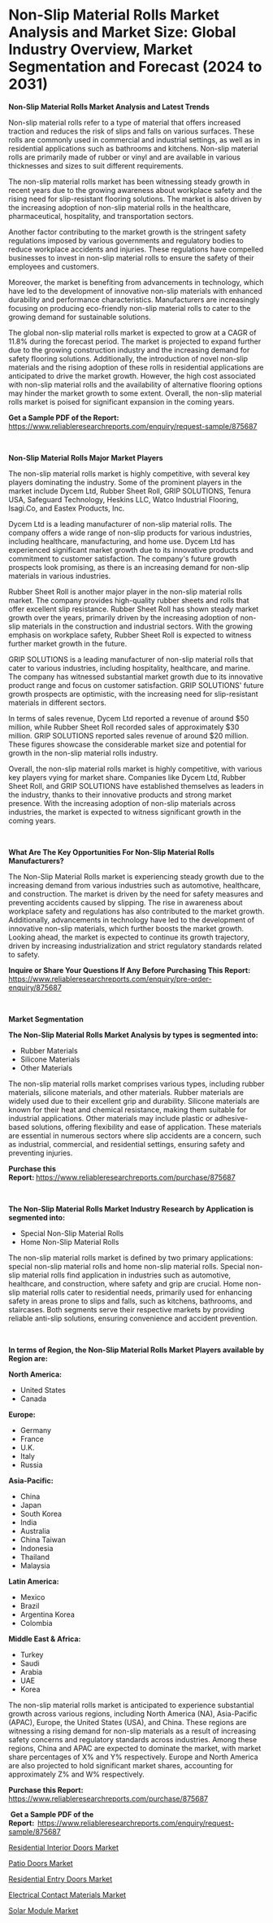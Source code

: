 <p><h1>Non-Slip Material Rolls Market Analysis and Market Size: Global Industry Overview, Market Segmentation and Forecast (2024 to 2031)</h1></p><p><strong>Non-Slip Material Rolls Market Analysis and Latest Trends</strong></p>
<p><p>Non-slip material rolls refer to a type of material that offers increased traction and reduces the risk of slips and falls on various surfaces. These rolls are commonly used in commercial and industrial settings, as well as in residential applications such as bathrooms and kitchens. Non-slip material rolls are primarily made of rubber or vinyl and are available in various thicknesses and sizes to suit different requirements.</p><p>The non-slip material rolls market has been witnessing steady growth in recent years due to the growing awareness about workplace safety and the rising need for slip-resistant flooring solutions. The market is also driven by the increasing adoption of non-slip material rolls in the healthcare, pharmaceutical, hospitality, and transportation sectors.</p><p>Another factor contributing to the market growth is the stringent safety regulations imposed by various governments and regulatory bodies to reduce workplace accidents and injuries. These regulations have compelled businesses to invest in non-slip material rolls to ensure the safety of their employees and customers.</p><p>Moreover, the market is benefiting from advancements in technology, which have led to the development of innovative non-slip materials with enhanced durability and performance characteristics. Manufacturers are increasingly focusing on producing eco-friendly non-slip material rolls to cater to the growing demand for sustainable solutions.</p><p>The global non-slip material rolls market is expected to grow at a CAGR of 11.8% during the forecast period. The market is projected to expand further due to the growing construction industry and the increasing demand for safety flooring solutions. Additionally, the introduction of novel non-slip materials and the rising adoption of these rolls in residential applications are anticipated to drive the market growth. However, the high cost associated with non-slip material rolls and the availability of alternative flooring options may hinder the market growth to some extent. Overall, the non-slip material rolls market is poised for significant expansion in the coming years.</p></p>
<p><strong>Get a Sample PDF of the Report:&nbsp;</strong> <a href="https://www.reliableresearchreports.com/enquiry/request-sample/875687">https://www.reliableresearchreports.com/enquiry/request-sample/875687</a></p>
<p>&nbsp;</p>
<p><strong>Non-Slip Material Rolls Major Market Players</strong></p>
<p><p>The non-slip material rolls market is highly competitive, with several key players dominating the industry. Some of the prominent players in the market include Dycem Ltd, Rubber Sheet Roll, GRIP SOLUTIONS, Tenura USA, Safeguard Technology, Heskins LLC, Watco Industrial Flooring, Isagi.Co, and Eastex Products, Inc.</p><p>Dycem Ltd is a leading manufacturer of non-slip material rolls. The company offers a wide range of non-slip products for various industries, including healthcare, manufacturing, and home use. Dycem Ltd has experienced significant market growth due to its innovative products and commitment to customer satisfaction. The company's future growth prospects look promising, as there is an increasing demand for non-slip materials in various industries.</p><p>Rubber Sheet Roll is another major player in the non-slip material rolls market. The company provides high-quality rubber sheets and rolls that offer excellent slip resistance. Rubber Sheet Roll has shown steady market growth over the years, primarily driven by the increasing adoption of non-slip materials in the construction and industrial sectors. With the growing emphasis on workplace safety, Rubber Sheet Roll is expected to witness further market growth in the future.</p><p>GRIP SOLUTIONS is a leading manufacturer of non-slip material rolls that cater to various industries, including hospitality, healthcare, and marine. The company has witnessed substantial market growth due to its innovative product range and focus on customer satisfaction. GRIP SOLUTIONS' future growth prospects are optimistic, with the increasing need for slip-resistant materials in different sectors.</p><p>In terms of sales revenue, Dycem Ltd reported a revenue of around $50 million, while Rubber Sheet Roll recorded sales of approximately $30 million. GRIP SOLUTIONS reported sales revenue of around $20 million. These figures showcase the considerable market size and potential for growth in the non-slip material rolls industry.</p><p>Overall, the non-slip material rolls market is highly competitive, with various key players vying for market share. Companies like Dycem Ltd, Rubber Sheet Roll, and GRIP SOLUTIONS have established themselves as leaders in the industry, thanks to their innovative products and strong market presence. With the increasing adoption of non-slip materials across industries, the market is expected to witness significant growth in the coming years.</p></p>
<p>&nbsp;</p>
<p><strong>What Are The Key Opportunities For Non-Slip Material Rolls Manufacturers?</strong></p>
<p><p>The Non-Slip Material Rolls market is experiencing steady growth due to the increasing demand from various industries such as automotive, healthcare, and construction. The market is driven by the need for safety measures and preventing accidents caused by slipping. The rise in awareness about workplace safety and regulations has also contributed to the market growth. Additionally, advancements in technology have led to the development of innovative non-slip materials, which further boosts the market growth. Looking ahead, the market is expected to continue its growth trajectory, driven by increasing industrialization and strict regulatory standards related to safety.</p></p>
<p><strong>Inquire or Share Your Questions If Any Before Purchasing This Report:</strong> <a href="https://www.reliableresearchreports.com/enquiry/pre-order-enquiry/875687">https://www.reliableresearchreports.com/enquiry/pre-order-enquiry/875687</a></p>
<p>&nbsp;</p>
<p><strong>Market Segmentation</strong></p>
<p><strong>The Non-Slip Material Rolls Market Analysis by types is segmented into:</strong></p>
<p><ul><li>Rubber Materials</li><li>Silicone Materials</li><li>Other Materials</li></ul></p>
<p><p>The non-slip material rolls market comprises various types, including rubber materials, silicone materials, and other materials. Rubber materials are widely used due to their excellent grip and durability. Silicone materials are known for their heat and chemical resistance, making them suitable for industrial applications. Other materials may include plastic or adhesive-based solutions, offering flexibility and ease of application. These materials are essential in numerous sectors where slip accidents are a concern, such as industrial, commercial, and residential settings, ensuring safety and preventing injuries.</p></p>
<p><strong>Purchase this Report:&nbsp;</strong><a href="https://www.reliableresearchreports.com/purchase/875687">https://www.reliableresearchreports.com/purchase/875687</a></p>
<p>&nbsp;</p>
<p><strong>The Non-Slip Material Rolls Market Industry Research by Application is segmented into:</strong></p>
<p><ul><li>Special Non-Slip Material Rolls</li><li>Home Non-Slip Material Rolls</li></ul></p>
<p><p>The non-slip material rolls market is defined by two primary applications: special non-slip material rolls and home non-slip material rolls. Special non-slip material rolls find application in industries such as automotive, healthcare, and construction, where safety and grip are crucial. Home non-slip material rolls cater to residential needs, primarily used for enhancing safety in areas prone to slips and falls, such as kitchens, bathrooms, and staircases. Both segments serve their respective markets by providing reliable anti-slip solutions, ensuring convenience and accident prevention.</p></p>
<p>&nbsp;</p>
<p><strong>In terms of Region, the Non-Slip Material Rolls Market Players available by Region are:</strong></p>
<p>
    <p> <strong> North America: </strong>
        <ul>
            <li>United States</li>
            <li>Canada</li>
        </ul>
        </p> 
    <p> <strong> Europe: </strong>
        <ul>
            <li>Germany</li>
            <li>France</li>
            <li>U.K.</li>
            <li>Italy</li>
            <li>Russia</li>
        </ul>
        </p> 
    <p> <strong> Asia-Pacific: </strong>
        <ul>
            <li>China</li>
            <li>Japan</li>
            <li>South Korea</li>
            <li>India</li>
            <li>Australia</li>
            <li>China Taiwan</li>
            <li>Indonesia</li>
            <li>Thailand</li>
            <li>Malaysia</li>
        </ul>
        </p> 
    <p> <strong> Latin America: </strong>
        <ul>
            <li>Mexico</li>
            <li>Brazil</li>
            <li>Argentina Korea</li>
            <li>Colombia</li>
        </ul>
        </p> 
    <p> <strong> Middle East & Africa: </strong>
        <ul>
            <li>Turkey</li>
            <li>Saudi</li>
            <li>Arabia</li>
            <li>UAE</li>
            <li>Korea</li>
        </ul>
    </p>
    </p>
<p><p>The non-slip material rolls market is anticipated to experience substantial growth across various regions, including North America (NA), Asia-Pacific (APAC), Europe, the United States (USA), and China. These regions are witnessing a rising demand for non-slip materials as a result of increasing safety concerns and regulatory standards across industries. Among these regions, China and APAC are expected to dominate the market, with market share percentages of X% and Y% respectively. Europe and North America are also projected to hold significant market shares, accounting for approximately Z% and W% respectively.</p></p>
<p><strong>Purchase this Report: </strong><a href="https://www.reliableresearchreports.com/purchase/875687">https://www.reliableresearchreports.com/purchase/875687</a></p>
<p>&nbsp;<strong>Get a Sample PDF of the Report:&nbsp;&nbsp;</strong><a href="https://www.reliableresearchreports.com/enquiry/request-sample/875687">https://www.reliableresearchreports.com/enquiry/request-sample/875687</a></p>
<p><strong></strong></p>
<p><p><a href="https://medium.com/@rowannolan544/residential-interior-doors-market-size-market-outlook-and-market-forecast-2024-to-2031-8e97a6dadc10">Residential Interior Doors Market</a></p><p><a href="https://medium.com/@rowannolan544/patio-doors-market-insights-into-market-cagr-market-trends-and-growth-strategies-26e9d1983aba">Patio Doors Market</a></p><p><a href="https://medium.com/@rowannolan544/decoding-residential-entry-doors-market-metrics-market-share-trends-and-growth-patterns-87e1a5b67c35">Residential Entry Doors Market</a></p><p><a href="https://medium.com/@jazminjones30/electrical-contact-materials-market-exploring-market-share-market-trends-and-future-growth-489dfb5f0133">Electrical Contact Materials Market</a></p><p><a href="https://medium.com/@jazminjones30/solar-module-market-trends-forecast-and-competitive-analysis-to-2031-32ce1c5f9b91">Solar Module Market</a></p></p>